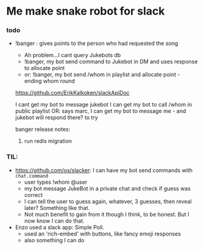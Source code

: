 # Me make snake robot for slack

### todo
- !banger : gives points to the person who had requested the song
	- Ah problem...I cant query Jukebots db
	- !banger, my bot send command to Jukebot in DM and uses response to allocate point
	- or: !banger, my bot send /whom in playlist and allocate point - ending whom round

    https://github.com/ErikKalkoken/slackApiDoc


	I cant get my bot to message jukebot
	I can get my bot to call /whom in public playlist
	OR: says marc, I can get my bot to message me - and jukebot will respond there? to try

    banger release notes:
    1. run redis migration

### TIL:
 - https://github.com/os/slacker: I can have my bot send commands with `chat.command`
    - user types !whom @user
    - my bot message JukeBot in a private chat and check if guess was correct
    - I can tell the user to guess again, whatever, 3 guesses, then reveal later? Something like that.
    - Not much benefit to gain from it though I think, to be honest. But I now know I can do that.
- Enzo used a slack app: Simple Poll.
    - used an 'rich-embed' with buttons, like fancy emoji responses
    - also something I can do
